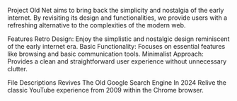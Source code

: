 Project Old Net aims to bring back the simplicity and nostalgia of the early internet. By revisiting its design and functionalities, we provide users with a refreshing alternative to the complexities of the modern web.
                                                                                                                                                                                                                                                                                                                                                                                                                                                                                                                                                                                                                                                                                               
Features
Retro Design: Enjoy the simplistic and nostalgic design reminiscent of the early internet era.
Basic Functionality: Focuses on essential features like browsing and basic communication tools.
Minimalist Approach: Provides a clean and straightforward user experience without unnecessary clutter.
                                                                                                                                                                                                                                                                                                                                                                                                                                                                                                                                                                                                                                                                                                
File Descriptions
Revives The Old Google Search Engine In 2024
Relive the classic YouTube experience from 2009 within the Chrome browser.
